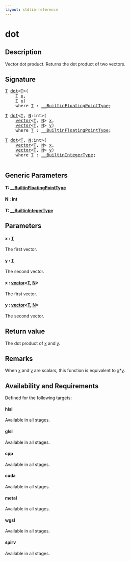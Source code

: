 ```yaml
---
layout: stdlib-reference
---
```


# dot

## Description

Vector dot product. Returns the dot product of two vectors.



## Signature 

<pre>
<a href="dot.md#typeparam-T" class="code_type">T</a> <a href="dot.md">dot</a>&lt;<a href="dot.md#typeparam-T" class="code_type">T</a>&gt;(
    <a href="dot.md#typeparam-T" class="code_type">T</a> <a href="dot.md#decl-x" class="code_param">x</a>,
    <a href="dot.md#typeparam-T" class="code_type">T</a> <a href="dot.md#decl-y" class="code_param">y</a>)
    <span class='code_keyword'>where</span> <a href="dot.md#typeparam-T" class="code_type">T</a> : <a href="../interfaces/0_builtinfloatingpointtype-029hm/index.md" class="code_type">__BuiltinFloatingPointType</a>;

<a href="dot.md#typeparam-T" class="code_type">T</a> <a href="dot.md">dot</a>&lt;<a href="dot.md#typeparam-T" class="code_type">T</a>, <a href="dot.md#decl-N" class="code_var">N</a>:<span class="code_keyword">int</span>&gt;(
    <a href="../types/vector/index.md" class="code_type">vector</a>&lt;<a href="dot.md#typeparam-T" class="code_type">T</a>, <a href="dot.md#decl-N" class="code_var">N</a>&gt; <a href="dot.md#decl-x" class="code_param">x</a>,
    <a href="../types/vector/index.md" class="code_type">vector</a>&lt;<a href="dot.md#typeparam-T" class="code_type">T</a>, <a href="dot.md#decl-N" class="code_var">N</a>&gt; <a href="dot.md#decl-y" class="code_param">y</a>)
    <span class='code_keyword'>where</span> <a href="dot.md#typeparam-T" class="code_type">T</a> : <a href="../interfaces/0_builtinfloatingpointtype-029hm/index.md" class="code_type">__BuiltinFloatingPointType</a>;

<a href="dot.md#typeparam-T" class="code_type">T</a> <a href="dot.md">dot</a>&lt;<a href="dot.md#typeparam-T" class="code_type">T</a>, <a href="dot.md#decl-N" class="code_var">N</a>:<span class="code_keyword">int</span>&gt;(
    <a href="../types/vector/index.md" class="code_type">vector</a>&lt;<a href="dot.md#typeparam-T" class="code_type">T</a>, <a href="dot.md#decl-N" class="code_var">N</a>&gt; <a href="dot.md#decl-x" class="code_param">x</a>,
    <a href="../types/vector/index.md" class="code_type">vector</a>&lt;<a href="dot.md#typeparam-T" class="code_type">T</a>, <a href="dot.md#decl-N" class="code_var">N</a>&gt; <a href="dot.md#decl-y" class="code_param">y</a>)
    <span class='code_keyword'>where</span> <a href="dot.md#typeparam-T" class="code_type">T</a> : <a href="../interfaces/0_builtinintegertype-029g/index.md" class="code_type">__BuiltinIntegerType</a>;

</pre>

## Generic Parameters

####  <a id="typeparam-T"></a>T: [\_\_BuiltinFloatingPointType](../interfaces/0_builtinfloatingpointtype-029hm/index.md)
####  <a id="decl-N"></a>N  : int
####  <a id="typeparam-T"></a>T: [\_\_BuiltinIntegerType](../interfaces/0_builtinintegertype-029g/index.md)

## Parameters

####  <a id="decl-x"></a>x  : [T](dot.md#typeparam-T)
The first vector.

####  <a id="decl-y"></a>y  : [T](dot.md#typeparam-T)
The second vector.

####  <a id="decl-x"></a>x  : [vector](../types/vector/index.md)\<[T](../types/vector/index.md#typeparam-T), [N](../types/vector/index.md#decl-N)\>
The first vector.

####  <a id="decl-y"></a>y  : [vector](../types/vector/index.md)\<[T](../types/vector/index.md#typeparam-T), [N](../types/vector/index.md#decl-N)\>
The second vector.


## Return value
The dot product of <span class='code'><a href="dot.md#decl-x" class="code_param">x</a></span> and <span class='code'><a href="dot.md#decl-y" class="code_param">y</a></span>.

## Remarks
When <span class='code'><a href="dot.md#decl-x" class="code_param">x</a></span> and <span class='code'><a href="dot.md#decl-y" class="code_param">y</a></span> are scalars, this function is equivalent to <span class='code'><a href="dot.md#decl-x" class="code_param">x</a>*<a href="dot.md#decl-y" class="code_param">y</a></span>.


## Availability and Requirements

Defined for the following targets:

#### hlsl
Available in all stages.

#### glsl
Available in all stages.

#### cpp
Available in all stages.

#### cuda
Available in all stages.

#### metal
Available in all stages.

#### wgsl
Available in all stages.

#### spirv
Available in all stages.




<script>
// Fix .md links to .html when on ReadTheDocs
if (window.location.hostname.includes('readthedocs') || 
    window.location.hostname.includes('rtfd.io')) {
  document.addEventListener('DOMContentLoaded', function() {
    const links = document.querySelectorAll('a');
    links.forEach(link => {
      if (link.getAttribute('href') && link.getAttribute('href').endsWith('.md')) {
        link.href = link.href.replace(/\.md($|#|\?)/, '.html$1');
      }
    });
  });
}
</script>
